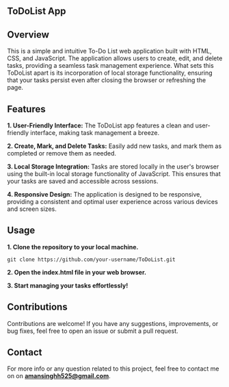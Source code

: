 ## ToDoList App

## Overview
This is a simple and intuitive To-Do List web application built with HTML, CSS, and JavaScript. 
The application allows users to create, edit, and delete tasks, providing a seamless task management experience. 
What sets this ToDoList apart is its incorporation of local storage functionality, ensuring that your tasks persist even after closing the browser or refreshing the page.

## Features

  **1. User-Friendly Interface:** The ToDoList app features a clean and user-friendly interface, making task management a breeze.
  
  **2. Create, Mark, and Delete Tasks:** Easily add new tasks, and mark them as completed or remove them as needed.
  
  **3. Local Storage Integration:** Tasks are stored locally in the user's browser using the built-in local storage functionality of JavaScript. This ensures that your tasks are saved and accessible across sessions.
  
  **4. Responsive Design:** The application is designed to be responsive, providing a consistent and optimal user experience across various devices and screen sizes.
  
## Usage
**1. Clone the repository to your local machine.**
    
    git clone https://github.com/your-username/ToDoList.git
**2. Open the index.html file in your web browser.**

**3. Start managing your tasks effortlessly!**

## Contributions

Contributions are welcome! If you have any suggestions, improvements, or bug fixes, feel free to open an issue or submit a pull request.

## Contact

For more info or any question related to this project, feel free to contact me on on **amansinghh525@gmail.com**.
